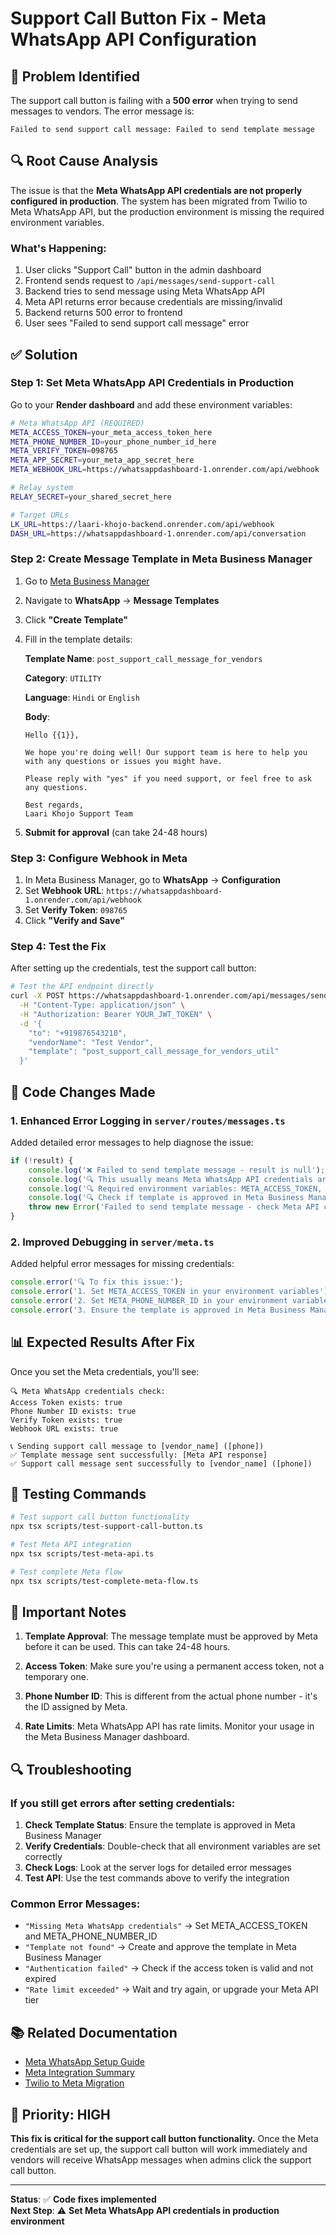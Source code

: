 # Support Call Button Fix - Meta WhatsApp API Configuration

## 🚨 Problem Identified

The support call button is failing with a **500 error** when trying to send messages to vendors. The error message is:

```
Failed to send support call message: Failed to send template message
```

## 🔍 Root Cause Analysis

The issue is that the **Meta WhatsApp API credentials are not properly configured in production**. The system has been migrated from Twilio to Meta WhatsApp API, but the production environment is missing the required environment variables.

### What's Happening:
1. User clicks "Support Call" button in the admin dashboard
2. Frontend sends request to `/api/messages/send-support-call`
3. Backend tries to send message using Meta WhatsApp API
4. Meta API returns error because credentials are missing/invalid
5. Backend returns 500 error to frontend
6. User sees "Failed to send support call message" error

## ✅ Solution

### Step 1: Set Meta WhatsApp API Credentials in Production

Go to your **Render dashboard** and add these environment variables:

```bash
# Meta WhatsApp API (REQUIRED)
META_ACCESS_TOKEN=your_meta_access_token_here
META_PHONE_NUMBER_ID=your_phone_number_id_here
META_VERIFY_TOKEN=098765
META_APP_SECRET=your_meta_app_secret_here
META_WEBHOOK_URL=https://whatsappdashboard-1.onrender.com/api/webhook

# Relay system
RELAY_SECRET=your_shared_secret_here

# Target URLs
LK_URL=https://laari-khojo-backend.onrender.com/api/webhook
DASH_URL=https://whatsappdashboard-1.onrender.com/api/conversation
```

### Step 2: Create Message Template in Meta Business Manager

1. Go to [Meta Business Manager](https://business.facebook.com/)
2. Navigate to **WhatsApp** → **Message Templates**
3. Click **"Create Template"**
4. Fill in the template details:

   **Template Name**: `post_support_call_message_for_vendors`
   
   **Category**: `UTILITY`
   
   **Language**: `Hindi` or `English`
   
   **Body**:
   ```
   Hello {{1}},

   We hope you're doing well! Our support team is here to help you with any questions or issues you might have.

   Please reply with "yes" if you need support, or feel free to ask any questions.

   Best regards,
   Laari Khojo Support Team
   ```

5. **Submit for approval** (can take 24-48 hours)

### Step 3: Configure Webhook in Meta

1. In Meta Business Manager, go to **WhatsApp** → **Configuration**
2. Set **Webhook URL**: `https://whatsappdashboard-1.onrender.com/api/webhook`
3. Set **Verify Token**: `098765`
4. Click **"Verify and Save"**

### Step 4: Test the Fix

After setting up the credentials, test the support call button:

```bash
# Test the API endpoint directly
curl -X POST https://whatsappdashboard-1.onrender.com/api/messages/send-support-call \
  -H "Content-Type: application/json" \
  -H "Authorization: Bearer YOUR_JWT_TOKEN" \
  -d '{
    "to": "+919876543210",
    "vendorName": "Test Vendor",
    "template": "post_support_call_message_for_vendors_util"
  }'
```

## 🔧 Code Changes Made

### 1. Enhanced Error Logging in `server/routes/messages.ts`

Added detailed error messages to help diagnose the issue:

```typescript
if (!result) {
    console.log('❌ Failed to send template message - result is null');
    console.log('🔍 This usually means Meta WhatsApp API credentials are missing or invalid');
    console.log('🔍 Required environment variables: META_ACCESS_TOKEN, META_PHONE_NUMBER_ID');
    console.log('🔍 Check if template is approved in Meta Business Manager');
    throw new Error('Failed to send template message - check Meta API credentials and template approval');
}
```

### 2. Improved Debugging in `server/meta.ts`

Added helpful error messages for missing credentials:

```typescript
console.error('🔍 To fix this issue:');
console.error('1. Set META_ACCESS_TOKEN in your environment variables');
console.error('2. Set META_PHONE_NUMBER_ID in your environment variables');
console.error('3. Ensure the template is approved in Meta Business Manager');
```

## 📊 Expected Results After Fix

Once you set the Meta credentials, you'll see:

```
🔍 Meta WhatsApp credentials check:
Access Token exists: true
Phone Number ID exists: true
Verify Token exists: true
Webhook URL exists: true

📞 Sending support call message to [vendor_name] ([phone])
✅ Template message sent successfully: [Meta API response]
✅ Support call message sent successfully to [vendor_name] ([phone])
```

## 🧪 Testing Commands

```bash
# Test support call button functionality
npx tsx scripts/test-support-call-button.ts

# Test Meta API integration
npx tsx scripts/test-meta-api.ts

# Test complete Meta flow
npx tsx scripts/test-complete-meta-flow.ts
```

## 🚨 Important Notes

1. **Template Approval**: The message template must be approved by Meta before it can be used. This can take 24-48 hours.

2. **Access Token**: Make sure you're using a permanent access token, not a temporary one.

3. **Phone Number ID**: This is different from the actual phone number - it's the ID assigned by Meta.

4. **Rate Limits**: Meta WhatsApp API has rate limits. Monitor your usage in the Meta Business Manager dashboard.

## 🔍 Troubleshooting

### If you still get errors after setting credentials:

1. **Check Template Status**: Ensure the template is approved in Meta Business Manager
2. **Verify Credentials**: Double-check that all environment variables are set correctly
3. **Check Logs**: Look at the server logs for detailed error messages
4. **Test API**: Use the test commands above to verify the integration

### Common Error Messages:

- `"Missing Meta WhatsApp credentials"` → Set META_ACCESS_TOKEN and META_PHONE_NUMBER_ID
- `"Template not found"` → Create and approve the template in Meta Business Manager
- `"Authentication failed"` → Check if the access token is valid and not expired
- `"Rate limit exceeded"` → Wait and try again, or upgrade your Meta API tier

## 📚 Related Documentation

- [Meta WhatsApp Setup Guide](META_WHATSAPP_SETUP_GUIDE.md)
- [Meta Integration Summary](META_INTEGRATION_SUMMARY.md)
- [Twilio to Meta Migration](TWILIO_TO_META_MIGRATION_COMPLETE.md)

## 🎯 Priority: HIGH

**This fix is critical for the support call button functionality.** Once the Meta credentials are set up, the support call button will work immediately and vendors will receive WhatsApp messages when admins click the support call button.

---

**Status**: ✅ **Code fixes implemented**  
**Next Step**: ⚠️ **Set Meta WhatsApp API credentials in production environment**
